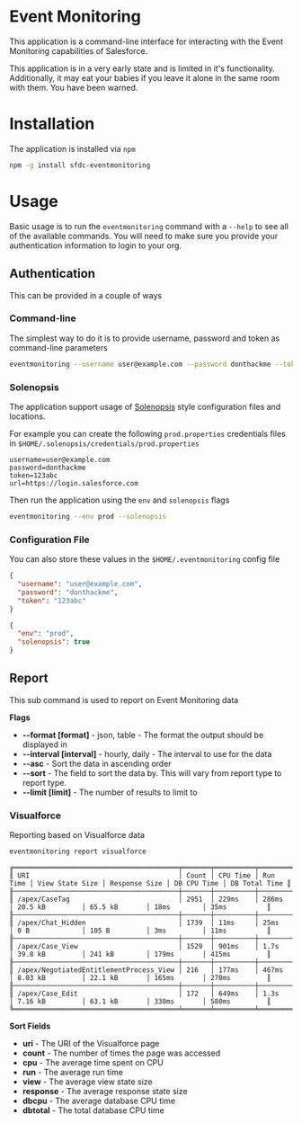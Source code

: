 # Event Monitoring
This application is a command-line interface for interacting with the Event Monitoring capabilities of Salesforce.

This application is in a very early state and is limited in it's functionality.  Additionally, it may eat your babies if you leave it alone in the same room with them.  You have been warned.

# Installation
The application is installed via `npm`

```bash
npm -g install sfdc-eventmonitoring
```

# Usage
Basic usage is to run the `eventmonitoring` command with a `--help` to see all of the available commands.  You will need to make sure you provide your authentication information to login to your org.

## Authentication
This can be provided in a couple of ways

### Command-line
The simplest way to do it is to provide username, password and token as command-line parameters

```bash
eventmonitoring --username user@example.com --password donthackme --token 123abc
```

### Solenopsis
The application support usage of [Solenopsis](http://solenopsis.org/Solenopsis/) style configuration files and locations.

For example you can create the following `prod.properties` credentials files in `$HOME/.solenopsis/credentials/prod.properties`

```text
username=user@example.com
password=donthackme
token=123abc
url=https://login.salesforce.com
```

Then run the application using the `env` and `solenopsis` flags

```bash
eventmonitoring --env prod --solenopsis
```

### Configuration File
You can also store these values in the `$HOME/.eventmonitoring` config file

```json
{
  "username": "user@example.com",
  "password": "donthackme",
  "token": "123abc"
}
```

```json
{
  "env": "prod",
  "solenopsis": true
}
```

## Report
This sub command is used to report on Event Monitoring data

**Flags**
* **--format [format]** - json, table - The format the output should be displayed in
* **--interval [interval]** - hourly, daily - The interval to use for the data
* **--asc** - Sort the data in ascending order
* **--sort** - The field to sort the data by.  This will vary from report type to report type.
* **--limit [limit]** - The number of results to limit to

### Visualforce
Reporting based on Visualforce data

```bash
eventmonitoring report visualforce
```

```text
╔═════════════════════════════════════════╤═══════╤══════════╤══════════╤═════════════════╤═══════════════╤═════════════╤═══════════════╗
║ URI                                     │ Count │ CPU Time │ Run Time │ View State Size │ Response Size │ DB CPU Time │ DB Total Time ║
╟─────────────────────────────────────────┼───────┼──────────┼──────────┼─────────────────┼───────────────┼─────────────┼───────────────╢
║ /apex/CaseTag                           │ 2951  │ 229ms    │ 286ms    │ 20.5 kB         │ 65.5 kB       │ 18ms        │ 35ms          ║
╟─────────────────────────────────────────┼───────┼──────────┼──────────┼─────────────────┼───────────────┼─────────────┼───────────────╢
║ /apex/Chat_Hidden                       │ 1739  │ 11ms     │ 25ms     │ 0 B             │ 105 B         │ 3ms         │ 11ms          ║
╟─────────────────────────────────────────┼───────┼──────────┼──────────┼─────────────────┼───────────────┼─────────────┼───────────────╢
║ /apex/Case_View                         │ 1529  │ 901ms    │ 1.7s     │ 39.8 kB         │ 241 kB        │ 179ms       │ 415ms         ║
╟─────────────────────────────────────────┼───────┼──────────┼──────────┼─────────────────┼───────────────┼─────────────┼───────────────╢
║ /apex/NegotiatedEntitlementProcess_View │ 216   │ 177ms    │ 467ms    │ 8.03 kB         │ 22.1 kB       │ 165ms       │ 270ms         ║
╟─────────────────────────────────────────┼───────┼──────────┼──────────┼─────────────────┼───────────────┼─────────────┼───────────────╢
║ /apex/Case_Edit                         │ 172   │ 649ms    │ 1.3s     │ 7.16 kB         │ 63.1 kB       │ 330ms       │ 580ms         ║
╚═════════════════════════════════════════╧═══════╧══════════╧══════════╧═════════════════╧═══════════════╧═════════════╧═══════════════╝
```

**Sort Fields**
* **uri** - The URI of the Visualforce page
* **count** - The number of times the page was accessed
* **cpu** - The average time spent on CPU
* **run** - The average run time
* **view** - The average view state size
* **response** - The average response state size
* **dbcpu** - The average database CPU time
* **dbtotal** - The total database CPU time